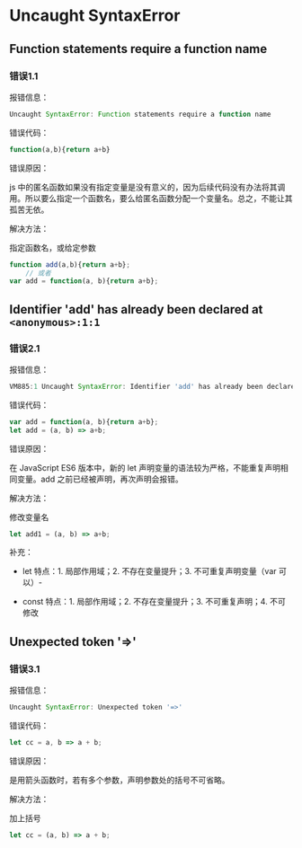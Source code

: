 # Uncaught SyntaxError

## Function statements require a function name

### 错误1.1

报错信息：

```js
Uncaught SyntaxError: Function statements require a function name
```

错误代码：

```js
function(a,b){return a+b}
```

错误原因：

js 中的匿名函数如果没有指定变量是没有意义的，因为后续代码没有办法将其调用。所以要么指定一个函数名，要么给匿名函数分配一个变量名。总之，不能让其孤苦无依。

解决方法：

指定函数名，或给定参数

```js
function add(a,b){return a+b};
	// 或者
var add = function(a, b){return a+b};
```

## Identifier 'add' has already been declared at `<anonymous>:1:1`

### 错误2.1

报错信息：

```js
VM885:1 Uncaught SyntaxError: Identifier 'add' has already been declared at <anonymous>:1:1
```

错误代码：

```js
var add = function(a, b){return a+b};
let add = (a, b) => a+b;
```

错误原因：

在 JavaScript ES6 版本中，新的 let 声明变量的语法较为严格，不能重复声明相同变量。add 之前已经被声明，再次声明会报错。

解决方法：

修改变量名

```js
let add1 = (a, b) => a+b;
```

补充：

- let 特点：1. 局部作用域；2. 不存在变量提升；3. 不可重复声明变量（var 可以）- 

- const 特点：1. 局部作用域；2. 不存在变量提升；3. 不可重复声明；4. 不可修改

## Unexpected token '=>'

### 错误3.1

报错信息：

```js
Uncaught SyntaxError: Unexpected token '=>'
```

错误代码：

```js
let cc = a, b => a + b;
```

错误原因：

是用箭头函数时，若有多个参数，声明参数处的括号不可省略。

解决方法：

加上括号

```js
let cc = (a, b) => a + b;
```

